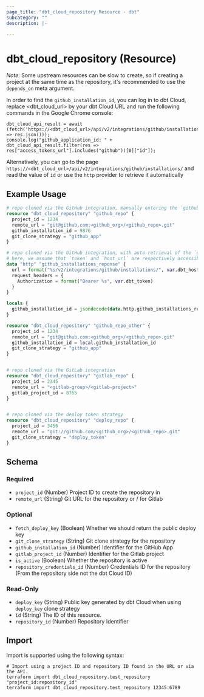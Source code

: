 ```yaml
---
page_title: "dbt_cloud_repository Resource - dbt"
subcategory: ""
description: |-

---
```


# dbt_cloud_repository (Resource)



*Note*: Some upstream resources can be slow to create, so if creating a project at
the same time as the repository, it's recommended to use the `depends_on` meta argument.

In order to find the `github_installation_id`, you can log in to dbt Cloud, replace <dbt_cloud_url> by your dbt Cloud
URL and run the following commands in the Google Chrome console:

```console
dbt_cloud_api_result = await (fetch('https://<dbt_cloud_url>/api/v2/integrations/github/installations/').then(res => res.json()));
console.log("github_application_id: " + dbt_cloud_api_result.filter(res => res["access_tokens_url"].includes("github"))[0]["id"]);
```

Alternatively, you can go to the page `https://<dbt_cloud_url>/api/v2/integrations/github/installations/` and 
read the value of `id` or use the `http` provider to retrieve it automatically

## Example Usage

```terraform
# repo cloned via the GitHub integration, manually entering the `github_installation_id`
resource "dbt_cloud_repository" "github_repo" {
  project_id = 1234
  remote_url = "git@github.com:<github_org>/<github_repo>.git"
  github_installation_id = 9876
  git_clone_strategy = "github_app"
}

# repo cloned via the GitHub integration, with auto-retrieval of the `github_installation_id`
# here, we assume that `token` and `host_url` are respectively accessible via `var.dbt_token` and `var.dbt_host_url`
data "http" "github_installations_reponse" {
  url = format("%s/v2/integrations/github/installations/", var.dbt_host_url)
  request_headers = {
    Authorization = format("Bearer %s", var.dbt_token)
  }
}

locals {
  github_installation_id = jsondecode(data.http.github_installations_reponse.response_body)[0].id
}

resource "dbt_cloud_repository" "github_repo_other" {
  project_id = 1234
  remote_url = "git@github.com:<github_org>/<github_repo>.git"
  github_installation_id = local.github_installation_id
  git_clone_strategy = "github_app"
}


# repo cloned via the GitLab integration
resource "dbt_cloud_repository" "gitlab_repo" {
  project_id = 2345
  remote_url = "<gitlab-group>/<gitlab-project>"
  gitlab_project_id = 8765
}


# repo cloned via the deploy token strategy
resource "dbt_cloud_repository" "deploy_repo" {
  project_id = 3456
  remote_url = "git://github.com/<github_org>/<github_repo>.git"
  git_clone_strategy = "deploy_token"
}
```

<!-- schema generated by tfplugindocs -->
## Schema

### Required

- `project_id` (Number) Project ID to create the repository in
- `remote_url` (String) Git URL for the repository or <Group>/<Project> for Gitlab

### Optional

- `fetch_deploy_key` (Boolean) Whether we should return the public deploy key
- `git_clone_strategy` (String) Git clone strategy for the repository
- `github_installation_id` (Number) Identifier for the GitHub App
- `gitlab_project_id` (Number) Identifier for the Gitlab project
- `is_active` (Boolean) Whether the repository is active
- `repository_credentials_id` (Number) Credentials ID for the repository (From the repository side not the dbt Cloud ID)

### Read-Only

- `deploy_key` (String) Public key generated by dbt Cloud when using `deploy_key` clone strategy
- `id` (String) The ID of this resource.
- `repository_id` (Number) Repository Identifier



## Import

Import is supported using the following syntax:

```shell
# Import using a project ID and repository ID found in the URL or via the API.
terraform import dbt_cloud_repository.test_repository "project_id:repository_id"
terraform import dbt_cloud_repository.test_repository 12345:6789
```
